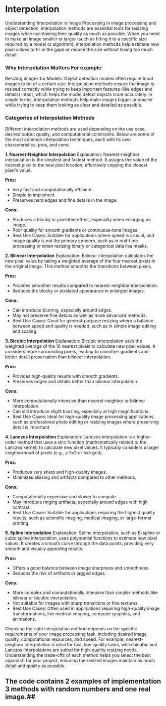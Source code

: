 # Interpolation
Understanding Interpolation in Image Processing
In image processing and object detection, interpolation methods are essential tools for resizing images while maintaining their quality as much as possible. When you need to make an image smaller or larger (such as fitting it to a specific size required by a model or algorithm), interpolation methods help estimate new pixel values to fill in the gaps or reduce the size without losing too much detail.

### **Why Interpolation Matters For example:**

Resizing Images for Models: Object detection models often require input images to be of a certain size. Interpolation methods ensure the image is resized correctly while trying to keep important features (like edges and details) intact, which helps the model detect objects more accurately. In simple terms, interpolation methods help make images bigger or smaller while trying to keep them looking as clear and detailed as possible.

### **Categories of Interpolation Methods**
Different interpolation methods are used depending on the use case, desired output quality, and computational constraints. Below are some of the most common interpolation techniques, each with its own characteristics, pros, and cons:

**1. Nearest-Neighbor Interpolation**
Explanation: Nearest-neighbor interpolation is the simplest and fastest method. It assigns the value of the nearest pixel to the new pixel location, effectively copying the closest pixel's value.

**Pros:**
- Very fast and computationally efficient.
- Simple to implement.
- Preserves hard edges and fine details in the image.

**Cons:**
- Produces a blocky or pixelated effect, especially when enlarging an image.
- Poor quality for smooth gradients or continuous-tone images.
- Best Use Cases: Suitable for applications where speed is crucial, and image quality is not the primary concern, such as in real-time processing or when resizing binary or categorical data like masks.

**2. Bilinear Interpolation**
Explanation: Bilinear interpolation calculates the new pixel value by taking a weighted average of the four nearest pixels in the original image. This method smooths the transitions between pixels.

**Pros:**
- Provides smoother results compared to nearest-neighbor interpolation.
- Reduces the blocky or pixelated appearance in enlarged images.

**Cons:**
- Can introduce blurring, especially around edges.
- May not preserve fine details as well as more advanced methods.
- Best Use Cases: Good for general-purpose resizing where a balance between speed and quality is needed, such as in simple image editing and scaling.

**3. Bicubic Interpolation**
Explanation: Bicubic interpolation uses the weighted average of the 16 nearest pixels to calculate new pixel values. It considers more surrounding pixels, leading to smoother gradients and better detail preservation than bilinear interpolation.

**Pros:**
- Provides high-quality results with smooth gradients.
- Preserves edges and details better than bilinear interpolation.

**Cons:**
- More computationally intensive than nearest-neighbor or bilinear interpolation.
- Can still introduce slight blurring, especially at high magnifications.
- Best Use Cases: Ideal for high-quality image processing applications, such as professional photo editing or resizing images where preserving detail is important.

**4. Lanczos Interpolation**
Explanation: Lanczos interpolation is a higher-order method that uses a sinc function (mathematically related to the Lanczos kernel) to calculate new pixel values. It typically considers a larger neighborhood of pixels (e.g., a 3x3 or 5x5 grid).

**Pros:**
- Produces very sharp and high-quality images.
- Minimizes aliasing and artifacts compared to other methods.

**Cons:**
- Computationally expensive and slower to compute.
- May introduce ringing artifacts, especially around edges with high contrast.
- Best Use Cases: Suitable for applications requiring the highest quality results, such as scientific imaging, medical imaging, or large-format printing.

**5. Spline Interpolation**
Explanation: Spline interpolation, such as B-spline or cubic spline interpolation, uses polynomial functions to estimate new pixel values. It creates a smooth curve through the data points, providing very smooth and visually appealing results.

**Pros:**
- Offers a good balance between image sharpness and smoothness.
- Reduces the risk of artifacts or jagged edges.

**Cons:**
- More complex and computationally intensive than simpler methods like bilinear or bicubic interpolation.
- Not suitable for images with sharp transitions or fine textures.
- Best Use Cases: Often used in applications requiring high-quality image transformations, like medical imaging, computer graphics, and animations.


Choosing the right interpolation method depends on the specific requirements of your image processing task, including desired image quality, computational resources, and speed. For example, nearest-neighbor interpolation is ideal for fast, low-quality tasks, while bicubic and Lanczos interpolations are suited for high-quality resizing needs. Understanding the trade-offs of each method helps you select the best approach for your project, ensuring the resized images maintain as much detail and quality as possible.

## The code contains 2 examples of implementation 3 methods with random numbers and one real image.##
